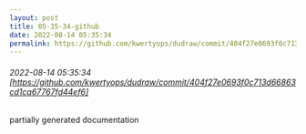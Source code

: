 ```yaml
---
layout: post
title: 05-35-34-github
date: 2022-08-14 05:35:34
permalink: https://github.com/kwertyops/dudraw/commit/404f27e0693f0c713d66863cd1ca67767fd44ef6
---
```


###### 2022-08-14 05:35:34 [https://github.com/kwertyops/dudraw/commit/404f27e0693f0c713d66863cd1ca67767fd44ef6]
partially generated documentation
